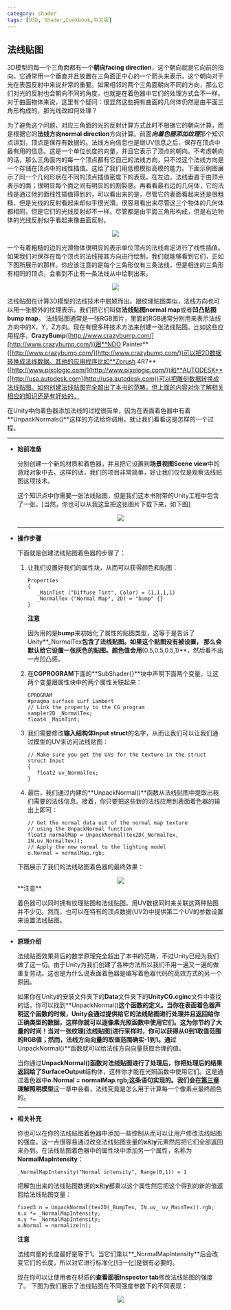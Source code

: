 ```yaml
---
category: shader
tags: [U3D, Shader,Cookbook,中文版]
---
```


## 法线贴图

3D模型的每一个三角面都有一个**朝向facing direction**，这个朝向就是它向前的指向。它通常用一个垂直并且放置在三角面正中心的一个箭头来表示。这个朝向对于光在表面反射中来说非常的重要。如果相邻的两个三角面朝向不同的方向，那么它们对光的反射也会朝向不同的角度，也就是在着色器中它们的处理方式会不一样。对于曲面物体来说，这里有个疑问：很显然这些拥有曲面的几何体仍然是由平面三角形构成的，那光线改如何处理？

为了避免这个问题，对应三角面的光的反射计算方式此时不根据它的朝向计算，而是根据它的**法线方向normal direction**方向计算。前面***向着色器添加纹理***那个知识点讲到，顶点是保存有数据的。法线方向信息也是继UV信息之后，保存在顶点中最有用的信息。这是一个单位长度的向量，并且它表示了顶点的朝向。不考虑朝向的话，那么三角面内的每一个顶点都有它自己的法线方向，只不过这个法线方向是一个存储在顶点中的线性插值。这给了我们用低模模拟高模的能力。下面示例图展示了同一个几何形状在不同的顶点插值密度下的表现。在左边，法线垂直于由顶点表示的面；很明显每个面之间有明显的的割裂感。再看看最右边的几何体，它的法线是通过他的面线性插值得到的，可以看出来的是，尽管它的表面看起来还是很粗糙，但是光线的反射看起来却似乎很光滑。很容易看出来尽管这三个物体的几何体都相同，但是它们的光线反射却不一样。尽管都是由平面三角形构成，但是右边物体的光线反射似乎看起来像曲面反射。

<div align="center"><img src="https://linkliu.github.io/game-tech-post/assets/img/shader_book/diagram16.jpg"/></div> 

一个有着粗糙的边的光滑物体很明显的表示单位顶点的法线肯定进行了线性插值。如果我们对保存在每个顶点的法线按其方向进行绘制，我们就能够看到它们，正如下图所展示的那样。你应该注意的是每个三角形仅有三条法线，但是相连的三角形有相同的顶点，会看到不止有一条法线从中绘制出来。
<div align="center"><img src="https://linkliu.github.io/game-tech-post/assets/img/shader_book/diagram17.jpg"/></div> 

法线贴图在计算3D模型的法线技术中脱颖而出。跟纹理贴图类似，法线方向也可以用一张额外的纹理表示，我们把它们叫做**法线贴图normal map**或者**凹凸贴图bump map**。 法线贴图通常是一张RGB图片，里面的RGB通常分别用来表示法线方向中的X，Y，Z方向。现在有很多种技术方法来创建一张法线贴图。比如这些应用程序，**CrazyBump**([http://www.crazybump.com/](http://www.crazybump.com/))跟**NDO Painter**([http://www.crazybump.com/](http://www.crazybump.com/))可以把2D数据转换成法线数据。其他的应用程序比如**Zbrush 4R7**([http://www.pixologic.com/](http://www.pixologic.com/))和**AUTODESK**([http://usa.autodesk.com](http://usa.autodesk.com))可以把雕刻数据转换成法线贴图。如何创建法线贴图完全超出了本书的范畴，但上面的内容对你了解相关相应的知识还是有好处的。

在Unity中向着色器添加法线的过程很简单，因为在表面着色器中有着**UnpackNormals()**这样的方法给你调用。就让我们看看这是怎样的一个过程。
***










- **始前准备**

  分别创建一个新的材质和着色器，并且把它设置到**场景视图Scene view**中的游戏对象中去。这样的话，我们的项目非常简单，好让我们仅仅是观察法线贴图这项技术。

  这个知识点中你需要一张法线贴图，但是我们这本书附带的Unity工程中包含了一张。[当然，你也可以从我这里把这张图片下载下来，如下图]

  <div align="center"><img src="https://linkliu.github.io/game-tech-post/assets/img/shader_book/diagram18.jpg"/></div> 
  
  ***







- **操作步骤**

  下面就是创建法线贴图着色器的步骤了：

  1. 让我们设置好我们的属性块，从而可以获得颜色和贴图：

     ```
     Properties
     {
     	_MainTint ("Diffuse Tint", Color) = (1,1,1,1)
     	_NormalTex ("Normal Map", 2D) = "bump" {}
     }
     ```

     **注意**

     因为用的是**bump**来初始化了属性的贴图类型，这等于是告诉了Unity**_NormalTex**包含了法线贴图。如果这个贴图没有被设置， 那么会默认给它设置一张灰色的贴图。颜色值会用**(0.5,0.5,0.5,1)**，然后看不出一点凹凸感。

  2. 在**CGPROGRAM**下面的**SubShader{}**块中声明下面两个变量，让这两个变量跟属性块中的两个属性关联起来：

     ```
     CPROGRAM
     #pragma surface surf Lambert
     // Link the property to the CG program
     sampler2D _NormalTex;
     float4 _MainTint;
     ```

     

  3. 我们需要修改**输入结构体Input struct**的名字，从而让我们可以让我们通过模型的UV来访问法线贴图：

     ```
     // Make sure you get the UVs for the texture in the struct
     struct Input
     {
     	float2 uv_NormalTex;
     }
     ```

     

  4. 最后，我们通过内建的**UnpackNormal()**函数从法线贴图中提取出我们需要的法线信息。接着，你只要把这些新的法线应用到表面着色器的输出上即可：

     ```
     // Get the normal data out of the normal map texture
     // using the UnpackNormal function
     float3 normalMap = UnpackNormal(tex2D(_NormalTex, IN.uv_NormalTex));
     // Apply the new normal to the lighting model
     o.Normal = normalMap.rgb;
     ```

  下图展示了我们的法线贴图着色器的最终效果：
  
  <div align="center"><img src="https://linkliu.github.io/game-tech-post/assets/img/shader_book/diagram19.jpg"/></div>
  **注意**
  
  着色器可以同时拥有纹理贴图和法线贴图。用UV数据同时来关联这两种贴图并不少见。然而，也可以在特有的顶点数据(UV2)中提供第二个UV的参数设置来设置法线贴图。
  
  ***







  

- **原理介绍**

  法线贴图效果背后的数学原理完全超出了本书的范畴，不过Unity已经为我们做了这一切。由于Unity为我们创建了各种方法所以我们不用一遍又一遍的做重复劳动。这也是为什么说表面着色器是编写着色器代码的高效方式的另一个原因。
  
  如果你在Unity的安装文件夹下的**Data**文件夹下的**UnityCG.cginc**文件中查找的话，你可以找到**UnpackNormal()**这个函数的定义。当你在表面着色器声明这个函数的时候，Unity会通过提供给它的法线贴图进行处理并且返回给你正确类型的数据，这样你就可以逐像素光照函数中使用它们。这为你节约了大量的时间！当对一张纹理[法线贴图]进行采样时，你可以获得从0到1取值范围的RGB值；然而，法线方向向量的取值范围确实-1到1。通过**UnpackNormal()**函数就可以给法线方向向量获取合理的值。
  
  当你通过**UnpackNormal()**函数对法线贴图进行了处理后，你把处理后的结果返回给了**SurfaceOutput**结构体，这样你才能在光照函数中使用它们。这是通过着色器中**o.Normal = normalMap.rgb;**这条语句实现的。我们会在**[第三章]()理解照明模型**这一章中会看，法线究竟是怎么用于计算每一个像素点最终颜色的。
  
  ***




- **相关补充**

  你也可以在你的法线贴图着色器中添加一些控制从而可以让用户修改法线贴图的强度。这一点很容易通过改变法线贴图变量的**x**和**y**元素然后把它们全部返回来办到。在法线贴图着色器中的属性块中添加另一个属性，名称为**NormalMapIntensity**：

  ```
  _NormalMapIntensity("Normal intensity", Range(0,1)) = 1
  ```

  把解包出来的法线贴图数据的**x**和**y**都乘以这个属性然后把这个得到的新的值返回给法线贴图变量：

  ```
  fixed3 n = UnpackNormal(tex2D(_BumpTex, IN.uv_ uv_MainTex)).rgb;
  n.x *= _NormalMapIntensity;
  n.y *= _NormalMapIntensity;
  o.Normal = normalize(n);
  ```

  **注意**

  法线向量的长度最好是等于1。当它们乘以**_NormalMapIntensity**后会改变它们的长度，所以对它进行标准化[归一化]是很有必要的。

  现在你可以让使用者在材质的**查看面板Inspector tab**修改法线贴图的强度了。 下图为我们展示了法线贴图在不同强度参数下的不同表现：

  <div align="center"><img src="https://linkliu.github.io/game-tech-post/assets/img/shader_book/diagram20.jpg"/></div>
